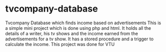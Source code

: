 # tvcompany-database
Tvcompany Database which finds income based on advertisements 
This is a simple mini project which is done using php and html.
It holds all the details of a writer, his tv shows and the income earned from the advertisements for a tv show.
It has a stored procedure and a trigger to calculate the income.
This project was done for VTU
